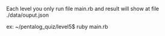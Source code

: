 Each level you only run file main.rb and result will show at file ./data/ouput.json

ex: ~/pentalog_quiz/level5$ ruby main.rb
